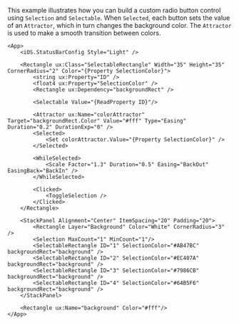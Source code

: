 This example illustrates how you can build a custom radio button control using `Selection` and `Selectable`.
When `Selected`, each button sets the value of an `Attractor`, which in turn changes the background color. The `Attractor` is used to make a smooth transition between colors.

```
<App>
	<iOS.StatusBarConfig Style="Light" />

	<Rectangle ux:Class="SelectableRectangle" Width="35" Height="35" CornerRadius="2" Color="{Property SelectionColor}">
		<string ux:Property="ID" />
		<float4 ux:Property="SelectionColor" />
		<Rectangle ux:Dependency="backgroundRect" />

		<Selectable Value="{ReadProperty ID}"/>

		<Attractor ux:Name="colorAttractor" Target="backgroundRect.Color" Value="#fff" Type="Easing" Duration="0.2" DurationExp="0" />
		<Selected>
			<Set colorAttractor.Value="{Property SelectionColor}" />
		</Selected>
		
		<WhileSelected>
			<Scale Factor="1.3" Duration="0.5" Easing="BackOut" EasingBack="BackIn" />
		</WhileSelected>

		<Clicked>
			<ToggleSelection />
		</Clicked>
	</Rectangle>
	
	<StackPanel Alignment="Center" ItemSpacing="20" Padding="20">
		<Rectangle Layer="Background" Color="White" CornerRadius="3" />
		<Selection MaxCount="1" MinCount="1"/>
		<SelectableRectangle ID="1" SelectionColor="#AB47BC" backgroundRect="background" />
		<SelectableRectangle ID="2" SelectionColor="#EC407A" backgroundRect="background" />
		<SelectableRectangle ID="3" SelectionColor="#7986CB" backgroundRect="background" />
		<SelectableRectangle ID="4" SelectionColor="#64B5F6" backgroundRect="background" />
	</StackPanel>

	<Rectangle ux:Name="background" Color="#fff"/>
</App>
```
